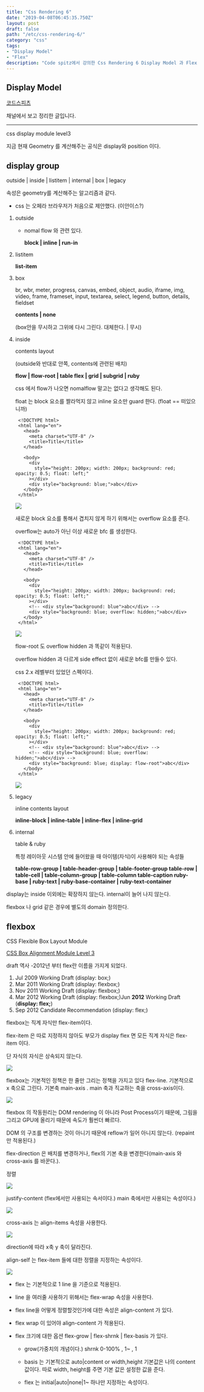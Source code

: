 ```yaml
---
title: "Css Rendering 6"
date: "2019-04-08T06:45:35.750Z"
layout: post
draft: false
path: "/etc/css-rendering-6/"
category: "css"
tags:
- "Display Model"
- "Flex"
description: "Code spitz에서 강의한 Css Rendering 6 Display Model 과 Flex box에 대해 알게되었습니다."
---
```


## Display Model
[코드스피츠](https://www.youtube.com/channel/UCKXBpFPbho1tp-Ntlfc25kA)

채널에서 보고 정리한 글입니다.

---

css display module level3

지금 현재 Geometry 를 계산해주는 공식은 display와 position 이다.

## display group

outside | inside | listitem | internal | box | legacy

속성은 geometry를 계산해주는 알고리즘과 같다.

- css 는 오페라 브라우저가 처음으로 제안했다. (이안이스?)

1. outside 
    - nomal flow 와 관련 있다.

        **block | inline | run-in**

2. listitem

    **list-item**

3. box

    br, wbr, meter, progress, canvas, embed, object, audio, iframe, img, video,
    frame, frameset, input, textarea, select, legend, button, details, fieldset

    **contents | none** 

    (box안을 무시하고 그위에 다시 그린다. 대체한다. | 무시)

4. inside

    contents layout 

    (outside와 반대로 안쪽, contents에 관련된 배치)

    **flow | flow-root | table
    flex | grid | subgrid | ruby**

    css 에서 flow가 나오면 nomalflow 말고는 없다고 생각해도 된다.

    float 는 block 요소를 짤라먹지 않고 inline 요소만 guard 한다. (float == 떠있으니까)

        <!DOCTYPE html>
        <html lang="en">
          <head>
            <meta charset="UTF-8" />
            <title>Title</title>
          </head>
        
          <body>
            <div
              style="height: 200px; width: 200px; background: red; opacity: 0.5; float: left;"
            ></div>
            <div style="background: blue;">abc</div>
          </body>
        </html>

    ![](Untitled-dae04767-fc38-40bf-8972-2553e2736de0.png)

    새로운 block 요소를 통해서 겹치지 않게 하기 위해서는 overflow 요소를 준다. 

    overflow는 auto가 아닌 이상 새로운 bfc 를 생성한다.

        <!DOCTYPE html>
        <html lang="en">
          <head>
            <meta charset="UTF-8" />
            <title>Title</title>
          </head>
        
          <body>
            <div
              style="height: 200px; width: 200px; background: red; opacity: 0.5; float: left;"
            ></div>
            <!-- <div style="background: blue">abc</div> -->
            <div style="background: blue; overflow: hidden;">abc</div>
          </body>
        </html>

    ![](Untitled-f8d217e9-7cdc-4a9d-8c92-d8818b90c8cd.png)

    flow-root 도  overflow hidden 과 똑같이 적용된다.

    overflow hidden 과 다르게 side effect 없이 새로운 bfc를 만들수 있다. 

    css 2.x 레벨부터 있었던 스펙이다. 

        <!DOCTYPE html>
        <html lang="en">
          <head>
            <meta charset="UTF-8" />
            <title>Title</title>
          </head>
        
          <body>
            <div
              style="height: 200px; width: 200px; background: red; opacity: 0.5; float: left;"
            ></div>
            <!-- <div style="background: blue">abc</div> -->
            <!-- <div style="background: blue; overflow: hidden;">abc</div> -->
            <div style="background: blue; display: flow-root">abc</div>
          </body>
        </html>

    ![](Untitled-874b462b-67c4-40df-b973-57e6917046e3.png)

5. legacy

    inline contents layout

    **inline-block | inline-table | inline-flex | inline-grid**

6. internal

    table & ruby

    특정 레이아웃 시스템 안에 들어왔을 때 아이템(자식)이 사용해야 되는 속성들

    **table-row-group | table-header-group | table-footer-group
    table-row | table-cell | table-column-group | table-column
    table-caption
    ruby-base | ruby-text | ruby-base-container | ruby-text-container**

display는 inside 이외에는 확장하지 않는다. internal이 늘어 나지 않는다.

flexbox 나 grid 같은 경우에 별도의 domain 정의한다.

## flexbox

CSS Flexible Box Layout Module

[CSS Box Alignment Module Level 3](https://drafts.csswg.org/css-align/)

draft 역사 -2012년 부터 flex란 이름을 가지게 되었다.

1. Jul 2009 Working Draft (display: box;)
2. Mar 2011 Working Draft (display: flexbox;)
3. Nov 2011 Working Draft (display: flexbox;)
4. Mar 2012 Working Draft (display: flexbox;)Jun **2012** Working Draft (**display: flex;**)
5. Sep 2012 Candidate Recommendation (display: flex;)

flexbox는 직계 자식만 flex-item이다. 

flex-item 은 따로 지정하지 않아도 부모가 display flex 면 모든 직계 자식은 flex-item 이다. 

단 자식의 자식은 상속되지 않는다. 

![](Untitled-a36f109f-8951-4e96-ba16-81a8f180db45.png)

flexbox는 기본적인 정책은 한 줄만 그리는 정책을 가지고 있다 flex-line. 기본적으로 x 축으로 그린다. 기본축 main-axis . main 축과 직교하는 축을 cross-axis이다.

![](Untitled-277e7f85-2d47-4cc1-aa1b-9707467d2caf.png)

flexbox 의 작동원리는 DOM rendering 이 아니라 Post Process이기 때문에, 그림을 그리고 GPU에 올리기 때문에 속도가 훨씬더 빠르다. 

DOM 의 구조를 변경하는 것이 아니기 때문에 reflow가 일어 아니지 않는다. (repaint 만 적용된다.)

flex-direction 은  배치를 변경하거나, flex의 기본 축을 변경한다(main-axis 와 cross-axis 를 바꾼다.). 

정렬

![](Untitled-8f75ea70-95f6-4dd6-9305-288e1d8743da.png)

justify-content (flex에서만 사용되는 속서이다.) main 축에서만 사용되는 속성이다.) 

![](Untitled-90aadb73-cb9c-400d-9c36-ea452c689a57.png)

cross-axis 는 align-items 속성을 사용한다.

![](Untitled-8d6ec064-b605-4960-b99e-9e8ba2388fbe.png)

direction에 따라 x축 y 축이 달라진다.

align-self 는 flex-item 들에 대한 정렬을 지정하는 속성이다.

![](Untitled-59d22f96-47ae-4e40-aded-daf5fb3b5553.png)

* flex 는 기본적으로 1 line 을 기준으로 적용된다. 

* line 을 여러줄 사용하기 위해서는 flex-wrap 속성을 사용한다.

* flex line을 어떻게 정렬할것인가에 대한 속성은 align-content 가 있다.

* flex wrap 이 있어야 align-content 가 적용된다.



* flex 크기에 대한 옵션 flex-grow | flex-shrnk | flex-basis 가 있다.

  * grow(가중치의 개념이다.) shrnk 0-100% , 1~ , 1 

  * basis 는 기본적으로 auto|content or width,height 기본값은 나의 content 값이다. 따로 width, height를 주면 기본 값은 설정한 값을 준다.

  * flex 는 initial|auto|none|1~ 하나만  지정하는 속성이다.